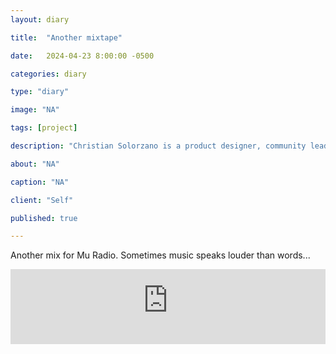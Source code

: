 ```yaml
---
layout: diary

title:  "Another mixtape"

date:   2024-04-23 8:00:00 -0500

categories: diary

type: "diary"

image: "NA"

tags: [project]

description: "Christian Solorzano is a product designer, community leader, educator, and podcast host."

about: "NA"

caption: "NA"

client: "Self"

published: true

---
```

Another mix for Mu Radio. Sometimes music speaks louder than words... 
<iframe width="100%" height="120" src="https://player-widget.mixcloud.com/widget/iframe/?hide_cover=1&feed=%2FChicagoGraphicDesignClub%2F04-19-2024-set-by-christian-solorzano%2F" frameborder="0" ></iframe>



